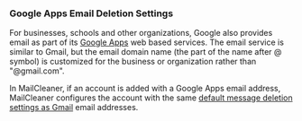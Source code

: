 ### Google Apps Email Deletion Settings

For businesses, schools and other organizations, Google also provides 
email as part of its [Google Apps][GoogleAppsInfo] web based services. The email 
service is similar to Gmail, but the email domain name (the part of 
the name after @ symbol) is customized for the business or 
organization rather than "@gmail.com". 

In MailCleaner, if an account is added with a Google Apps email address, 
MailCleaner configures the account with the same [default message 
deletion settings as Gmail][GmailDeletionSettings] email addresses.

[GoogleAppsInfo]:http://www.google.com/apps/intl/en/index.html
[GmailDeletionSettings]:emailAcctDeletionSettingsGmail.html

